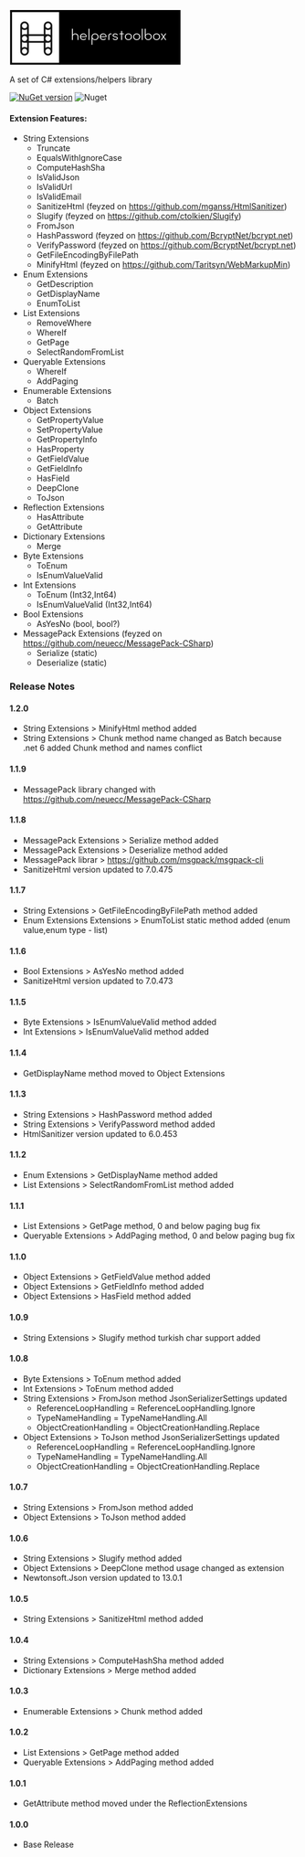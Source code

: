 ![alt tag](/img/helperstoolbox.png)  

A set of C# extensions/helpers library

[![NuGet version](https://badge.fury.io/nu/HelpersToolbox.svg)](https://badge.fury.io/nu/HelpersToolbox)  ![Nuget](https://img.shields.io/nuget/dt/HelpersToolbox)

#### Extension Features:
* String Extensions
  * Truncate
  * EqualsWithIgnoreCase
  * ComputeHashSha  
  * IsValidJson
  * IsValidUrl
  * IsValidEmail
  * SanitizeHtml (feyzed on https://github.com/mganss/HtmlSanitizer)
  * Slugify (feyzed on https://github.com/ctolkien/Slugify)
  * FromJson
  * HashPassword (feyzed on https://github.com/BcryptNet/bcrypt.net)
  * VerifyPassword (feyzed on https://github.com/BcryptNet/bcrypt.net)
  * GetFileEncodingByFilePath 
  * MinifyHtml (feyzed on https://github.com/Taritsyn/WebMarkupMin)
* Enum Extensions
  * GetDescription
  * GetDisplayName
  * EnumToList 
* List Extensions
  * RemoveWhere
  * WhereIf
  * GetPage
  * SelectRandomFromList
* Queryable Extensions
  * WhereIf
  * AddPaging
* Enumerable Extensions
  * Batch
* Object Extensions
  * GetPropertyValue
  * SetPropertyValue
  * GetPropertyInfo
  * HasProperty  
  * GetFieldValue   
  * GetFieldInfo  
  * HasField  
  * DeepClone
  * ToJson
* Reflection Extensions
  * HasAttribute
  * GetAttribute
* Dictionary Extensions
  * Merge
* Byte Extensions
  * ToEnum
  * IsEnumValueValid
* Int Extensions
  * ToEnum (Int32,Int64)
  * IsEnumValueValid (Int32,Int64)
* Bool Extensions
  * AsYesNo (bool, bool?)
* MessagePack Extensions (feyzed on https://github.com/neuecc/MessagePack-CSharp)
  * Serialize (static)
  * Deserialize (static)

### Release Notes

#### 1.2.0
* String Extensions > MinifyHtml method added
* String Extensions > Chunk method name changed as Batch because .net 6 added Chunk method and names conflict

#### 1.1.9
* MessagePack library changed with https://github.com/neuecc/MessagePack-CSharp

#### 1.1.8
* MessagePack Extensions > Serialize method added 
* MessagePack Extensions > Deserialize method added
* MessagePack librar > https://github.com/msgpack/msgpack-cli
* SanitizeHtml version updated to 7.0.475

#### 1.1.7
* String Extensions > GetFileEncodingByFilePath method added
* Enum Extensions Extensions > EnumToList static method added (enum value,enum type - list)

#### 1.1.6
* Bool Extensions > AsYesNo method added
* SanitizeHtml version updated to 7.0.473

#### 1.1.5
* Byte Extensions > IsEnumValueValid method added
* Int Extensions > IsEnumValueValid method added

#### 1.1.4
* GetDisplayName method moved to Object Extensions

#### 1.1.3
* String Extensions > HashPassword method added
* String Extensions > VerifyPassword method added
* HtmlSanitizer version updated to 6.0.453

#### 1.1.2
* Enum Extensions > GetDisplayName method added
* List Extensions > SelectRandomFromList method added

#### 1.1.1
* List Extensions > GetPage method, 0 and below paging bug fix
* Queryable Extensions > AddPaging method, 0 and below paging bug fix

#### 1.1.0
* Object Extensions > GetFieldValue method added
* Object Extensions > GetFieldInfo method added
* Object Extensions > HasField method added

#### 1.0.9
* String Extensions > Slugify method turkish char support added

#### 1.0.8
* Byte Extensions > ToEnum method added
* Int Extensions > ToEnum method added
* String Extensions > FromJson method JsonSerializerSettings updated
  * ReferenceLoopHandling = ReferenceLoopHandling.Ignore
  * TypeNameHandling = TypeNameHandling.All
  * ObjectCreationHandling = ObjectCreationHandling.Replace
* Object Extensions > ToJson method  JsonSerializerSettings updated
  * ReferenceLoopHandling = ReferenceLoopHandling.Ignore
  * TypeNameHandling = TypeNameHandling.All
  * ObjectCreationHandling = ObjectCreationHandling.Replace

#### 1.0.7
* String Extensions > FromJson method added
* Object Extensions > ToJson method added

#### 1.0.6
* String Extensions > Slugify method added
* Object Extensions > DeepClone method usage changed as extension
* Newtonsoft.Json version updated to 13.0.1

#### 1.0.5
* String Extensions > SanitizeHtml method added

#### 1.0.4
* String Extensions > ComputeHashSha method added
* Dictionary Extensions > Merge method added

#### 1.0.3
* Enumerable Extensions > Chunk method added

#### 1.0.2
* List Extensions > GetPage method added
* Queryable Extensions > AddPaging method added

#### 1.0.1
* GetAttribute method moved under the ReflectionExtensions

#### 1.0.0
* Base Release
